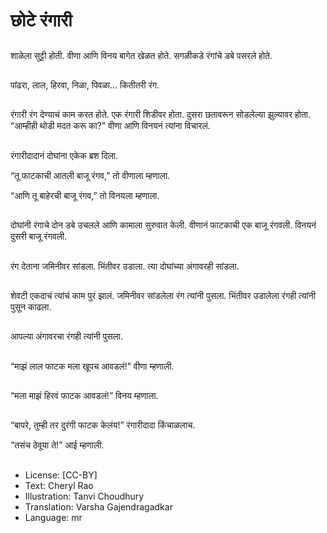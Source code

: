 # छोटे रंगारी

##
शाळेला सुट्टी होती. वीणा आणि विनय बागेत खेळत होते. सगळीकडे रंगांचे डबे पसरले होते. 

##
पांढरा, लाल, हिरवा, निळा, पिवळा... कितीतरी रंग. 

##
रंगारी रंग देण्याचं काम करत होते. एक रंगारी शिडीवर होता. दुसरा छतावरून सोडलेल्या झुल्यावर होता.  “आम्हीही थोडी मदत करू का?” वीणा आणि विनयनं त्यांना विचारलं. 

##
रंगारीदादानं दोघांना एकेक ब्रश दिला. 

“तू फाटकाची आतली बाजू रंगव,” तो वीणाला म्हणाला. 

“आणि तू बाहेरची बाजू रंगव,” तो विनयला म्हणाला. 

##
दोघांनी रंगाचे दोन डबे उचलले आणि कामाला सुरुवात केली. वीणानं फाटकाची एक बाजू रंगवली. विनयनं दुसरी बाजू रंगवली. 

##
रंग देताना जमिनीवर सांडला. भिंतीवर उडाला. त्या दोघांच्या अंगावरही सांडला. 

##
शेवटी एकदाचं त्यांचं काम पुरं झालं. जमिनीवर सांडलेला रंग त्यांनी पुसला. भिंतीवर उडालेला रंगही त्यांनी पुसून काढला. 

##
आपल्या अंगावरचा रंगही त्यांनी पुसला. 

##
“माझं लाल फाटक मला खूपच आवडलं!” वीणा म्हणाली. 

##
“मला माझं हिरवं फाटक आवडलं!” विनय म्हणाला. 

##
“बापरे, तुम्ही तर दुरंगी फाटक केलंय!” रंगारीदादा किंचाळलाच. 

“तसंच ठेवूया ते!” आई म्हणाली. 

##
* License: [CC-BY]
* Text: Cheryl Rao
* Illustration: Tanvi Choudhury
* Translation: Varsha Gajendragadkar
* Language: mr
